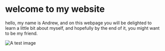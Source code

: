 # **welcome to my website**
hello, my name is Andrew, and on this webpage you will be delighted to learn a little bit about myself, and hopefully by the end of it, you might want to be my friend.

![A test image](https://imgur.com/a/Poy8kTL)
